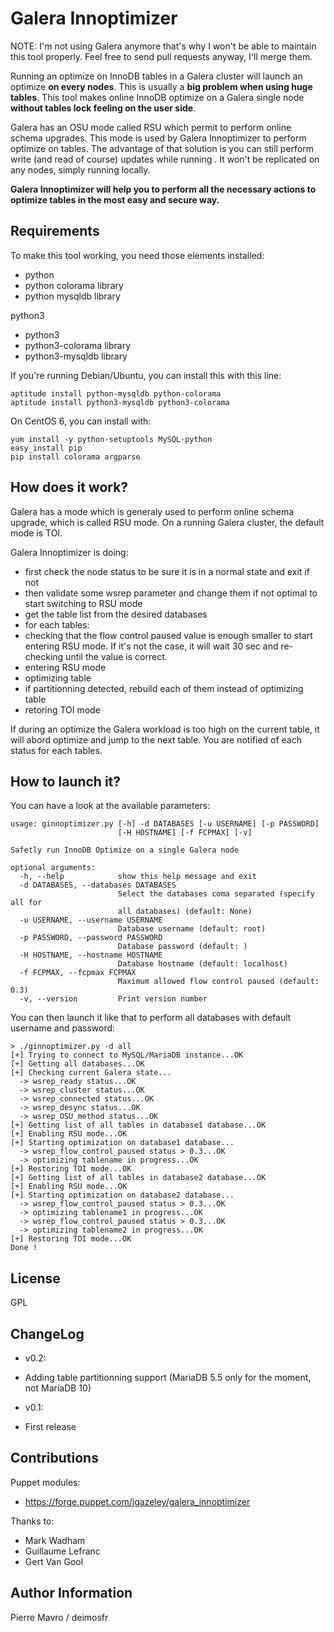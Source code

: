 Galera Innoptimizer
===================

NOTE: I'm not using Galera anymore that's why I won't be able to maintain this tool properly. Feel free to send pull requests anyway, I'll merge them.

Running an optimize on InnoDB tables in a Galera cluster will launch an optimize **on every nodes**. This is usually a **big problem when using huge tables**. This tool makes online InnoDB optimize on a Galera single node **without tables lock feeling on the user side**.

Galera has an OSU mode called RSU which permit to perform online schema upgrades. This mode is used by Galera Innoptimizer to perform optimize on tables. The advantage of that solution is you can still perform write (and read of course) updates while running . It won't be replicated on any nodes, simply running locally.

**Galera Innoptimizer will help you to perform all the necessary actions to optimize tables in the most easy and secure way.**

Requirements
------------

To make this tool working, you need those elements installed:

* python
* python colorama library
* python mysqldb library

python3
* python3
* python3-colorama library
* python3-mysqldb library

If you're running Debian/Ubuntu, you can install this with this line:

```
aptitude install python-mysqldb python-colorama
aptitude install python3-mysqldb python3-colorama
```

On CentOS 6, you can install with:

    yum install -y python-setuptools MySQL-python
    easy_install pip
    pip install colorama argparse

How does it work?
-----------------

Galera has a mode which is generaly used to perform online schema upgrade, which is called RSU mode.
On a running Galera cluster, the default mode is TOI.

Galera Innoptimizer is doing:

* first check the node status to be sure it is in a normal state and exit if not
* then validate some wsrep parameter and change them if not optimal to start switching to RSU mode
* get the table list from the desired databases
* for each tables:
 * checking that the flow control paused value is enough smaller to start entering RSU mode. If it's not the case, it will wait 30 sec and re-checking until the value is correct.
 * entering RSU mode
 * optimizing table
 * if partitionning detected, rebuild each of them instead of optimizing table
 * retoring TOI mode

If during an optimize the Galera workload is too high on the current table, it will abord optimize and jump to the next table. You are notified of each status for each tables.


How to launch it?
-----------------

You can have a look at the available parameters:

```
usage: ginnoptimizer.py [-h] -d DATABASES [-u USERNAME] [-p PASSWORD]
                        [-H HOSTNAME] [-f FCPMAX] [-v]

Safetly run InnoDB Optimize on a single Galera node

optional arguments:
  -h, --help            show this help message and exit
  -d DATABASES, --databases DATABASES
                        Select the databases coma separated (specify all for
                        all databases) (default: None)
  -u USERNAME, --username USERNAME
                        Database username (default: root)
  -p PASSWORD, --password PASSWORD
                        Database password (default: )
  -H HOSTNAME, --hostname HOSTNAME
                        Database hostname (default: localhost)
  -f FCPMAX, --fcpmax FCPMAX
                        Maximum allowed flow control paused (default: 0.3)
  -v, --version         Print version number
```

You can then launch it like that to perform all databases with default username and password:

```
> ./ginnoptimizer.py -d all
[+] Trying to connect to MySQL/MariaDB instance...OK
[+] Getting all databases...OK
[+] Checking current Galera state...
  -> wsrep_ready status...OK
  -> wsrep_cluster status...OK
  -> wsrep_connected status...OK
  -> wsrep_desync status...OK
  -> wsrep_OSU_method status...OK
[+] Getting list of all tables in database1 database...OK
[+] Enabling RSU mode...OK
[+] Starting optimization on database1 database...
  -> wsrep_flow_control_paused status > 0.3...OK
  -> optimizing tablename in progress...OK
[+] Restoring TOI mode...OK
[+] Getting list of all tables in database2 database...OK
[+] Enabling RSU mode...OK
[+] Starting optimization on database2 database...
  -> wsrep_flow_control_paused status > 0.3...OK
  -> optimizing tablename1 in progress...OK
  -> wsrep_flow_control_paused status > 0.3...OK
  -> optimizing tablename2 in progress...OK
[+] Restoring TOI mode...OK
Done !
```

License
-------

GPL


ChangeLog
---------

* v0.2:
 * Adding table partitionning support (MariaDB 5.5 only for the moment, not MariaDB 10)


* v0.1:
 * First release


Contributions
-------------

Puppet modules:
- https://forge.puppet.com/jgazeley/galera_innoptimizer

Thanks to:
- Mark Wadham
- Guillaume Lefranc
- Gert Van Gool

Author Information
------------------

Pierre Mavro / deimosfr
